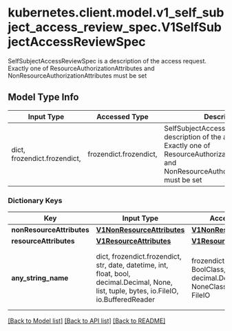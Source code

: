# kubernetes.client.model.v1_self_subject_access_review_spec.V1SelfSubjectAccessReviewSpec

SelfSubjectAccessReviewSpec is a description of the access request.  Exactly one of ResourceAuthorizationAttributes and NonResourceAuthorizationAttributes must be set

## Model Type Info
Input Type | Accessed Type | Description | Notes
------------ | ------------- | ------------- | -------------
dict, frozendict.frozendict,  | frozendict.frozendict,  | SelfSubjectAccessReviewSpec is a description of the access request.  Exactly one of ResourceAuthorizationAttributes and NonResourceAuthorizationAttributes must be set | 

### Dictionary Keys
Key | Input Type | Accessed Type | Description | Notes
------------ | ------------- | ------------- | ------------- | -------------
**nonResourceAttributes** | [**V1NonResourceAttributes**](V1NonResourceAttributes.md) | [**V1NonResourceAttributes**](V1NonResourceAttributes.md) |  | [optional] 
**resourceAttributes** | [**V1ResourceAttributes**](V1ResourceAttributes.md) | [**V1ResourceAttributes**](V1ResourceAttributes.md) |  | [optional] 
**any_string_name** | dict, frozendict.frozendict, str, date, datetime, int, float, bool, decimal.Decimal, None, list, tuple, bytes, io.FileIO, io.BufferedReader | frozendict.frozendict, str, BoolClass, decimal.Decimal, NoneClass, tuple, bytes, FileIO | any string name can be used but the value must be the correct type | [optional]

[[Back to Model list]](../../README.md#documentation-for-models) [[Back to API list]](../../README.md#documentation-for-api-endpoints) [[Back to README]](../../README.md)

